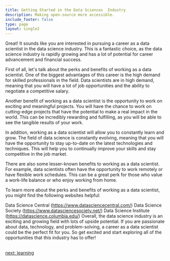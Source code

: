 ```yaml
---
title: Getting Started in the Data Sciences  Industry
description: Making open-source more accessible.
include_footer: false
type: page
layout: single2
---
```


<p>
Great! It sounds like you are interested in pursuing a career as a data scientist in the data science industry. This is a fantastic choice, as the data science industry is rapidly growing and has a lot of potential for career advancement and financial success.

First of all, let's talk about the perks and benefits of working as a data scientist. One of the biggest advantages of this career is the high demand for skilled professionals in the field. Data scientists are in high demand, meaning that you will have a lot of job opportunities and the ability to negotiate a competitive salary.

Another benefit of working as a data scientist is the opportunity to work on exciting and meaningful projects. You will have the chance to work on cutting-edge projects that have the potential to make a real impact in the world. This can be incredibly rewarding and fulfilling, as you will be able to see the tangible results of your work.

In addition, working as a data scientist will allow you to constantly learn and grow. The field of data science is constantly evolving, meaning that you will have the opportunity to stay up-to-date on the latest technologies and techniques. This will help you to continually improve your skills and stay competitive in the job market.

There are also some lesser-known benefits to working as a data scientist. For example, data scientists often have the opportunity to work remotely or have flexible work schedules. This can be a great perk for those who value a work-life balance or who enjoy working from home.

To learn more about the perks and benefits of working as a data scientist, you might find the following websites helpful:

Data Science Central (https://www.datasciencecentral.com/)
Data Science Society (https://www.datasciencesociety.net/)
Data Science Institute (https://datascience.columbia.edu/)
Overall, the data science industry is an exciting and growing field with lots of upside potential. If you are passionate about data, technology, and problem-solving, a career as a data scientist could be the perfect fit for you. So get excited and start exploring all of the opportunities that this industry has to offer!

<br>
<a href="https://workdojos.com/datascientists/learning">next: learning</a>
</p>